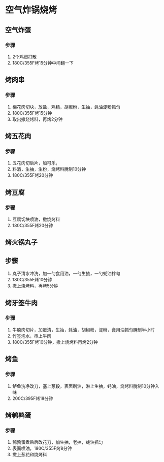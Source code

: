 # 空气炸锅烧烤

## 空气炸蛋
### 步骤
1. 2个鸡蛋打散
2. 180C/355F烤15分钟中间翻一下

## 烤肉串
### 步骤
1. 梅花肉切块，放盐，鸡精，胡椒粉，生抽，蚝油淀粉抓匀
2. 180C/355F烤15分钟
3. 取出撒烧烤料，再烤2分钟

## 烤五花肉
### 步骤
1. 五花肉切后片，加可乐，
2. 料酒，生抽，生粉，烧烤料腌制10分钟
3. 180C/355F烤20分钟

## 烤豆腐
### 步骤
1. 豆腐切块喷油，撒烧烤料
2. 180C/355F烤20分钟

## 烤火锅丸子
## 步骤
1. 丸子清水冲洗，加一勺食用油，一勺生抽，一勺蚝油拌匀
2. 180C/355F烤10分钟
3. 撒上烧烤料，再烤5分钟

## 烤牙签牛肉
### 步骤
1. 牛腩肉切片，加蛋清，生抽，蚝油，胡椒粉，淀粉，食用油抓匀腌制半小时
2. 竹签泡水，串上牛肉
3. 180C/355F烤10分钟，撒上烧烤料再烤2分钟

## 烤鱼
### 步骤
1. 鲈鱼洗净改刀，塞上葱段，表面刷油，淋上生抽，蚝油，烧烤料腌制10分钟入味
2. 200C/395F烤18分钟

## 烤鹌鹑蛋
### 步骤
1. 鹌鹑蛋煮熟后改花刀，加生抽，老抽，蚝油抓匀
2. 表面喷油，180C/355F烤8分钟
3. 撒上葱花和烧烤料